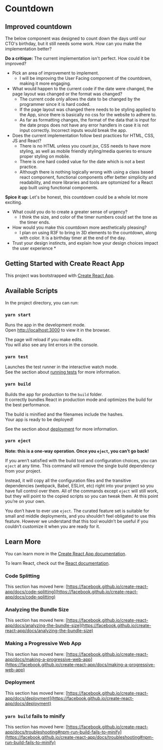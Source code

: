 # Countdown

## Improved countdown
The below component was designed to count down the days until our CTO's birthday, but it still needs some work. How can you make the implementation better?

**Do a critique:** The current implementation isn't perfect. How could it be improved?

* Pick an area of improvement to implement.
  * I will be improving the User Facing component of the countdown, making it more engaging.
* What would happen to the current code if the date were changed, the page layout was changed or the format was changed?
  * The current code only allows the date to be changed by the programmer since it is hard coded. 
  * If the page layout was changed there needs to be styling applied to the App, since there is basically no css for the website to adhere to. 
  * As far as formatting changes, the format of the data that is input for the date props does not have any error handlers in case it is not input correctly. Incorrect inputs would break the app.
* Does the current implementation follow best practices for HTML, CSS, JS and React?
  * There is no HTML unless you count jsx, CSS needs to have more styling, as well as mobile friendly styling/media queries to ensure proper styling on mobile. 
  * There is one hard coded value for the date which is not a best practice. 
  * Although there is nothing logically wrong with using a class based react component, functional components offer better simplicity and readability, and more libraries and tools are optomized for a React app built using functional components.

**Spice it up:** Let's be honest, this countdown could be a whole lot more exciting.

* What could you do to create a greater sense of urgency?
  * I think the size, and color of the timer numbers could set the tone as the timer ends. 
* How would you make this countdown more aesthetically pleasing?
  * I plan on using R3F to bring in 3D elements to the countdown, along with color. It is a birthday timer at the end of the day.
* Trust your design instincts, and explain how your design choices impact the user experience
  * 

## Getting Started with Create React App

This project was bootstrapped with [Create React App](https://github.com/facebook/create-react-app).

## Available Scripts

In the project directory, you can run:

### `yarn start`

Runs the app in the development mode.\
Open [http://localhost:3000](http://localhost:3000) to view it in the browser.

The page will reload if you make edits.\
You will also see any lint errors in the console.

### `yarn test`

Launches the test runner in the interactive watch mode.\
See the section about [running tests](https://facebook.github.io/create-react-app/docs/running-tests) for more information.

### `yarn build`

Builds the app for production to the `build` folder.\
It correctly bundles React in production mode and optimizes the build for the best performance.

The build is minified and the filenames include the hashes.\
Your app is ready to be deployed!

See the section about [deployment](https://facebook.github.io/create-react-app/docs/deployment) for more information.

### `yarn eject`

**Note: this is a one-way operation. Once you `eject`, you can’t go back!**

If you aren’t satisfied with the build tool and configuration choices, you can `eject` at any time. This command will remove the single build dependency from your project.

Instead, it will copy all the configuration files and the transitive dependencies (webpack, Babel, ESLint, etc) right into your project so you have full control over them. All of the commands except `eject` will still work, but they will point to the copied scripts so you can tweak them. At this point you’re on your own.

You don’t have to ever use `eject`. The curated feature set is suitable for small and middle deployments, and you shouldn’t feel obligated to use this feature. However we understand that this tool wouldn’t be useful if you couldn’t customize it when you are ready for it.

## Learn More

You can learn more in the [Create React App documentation](https://facebook.github.io/create-react-app/docs/getting-started).

To learn React, check out the [React documentation](https://reactjs.org/).

### Code Splitting

This section has moved here: [https://facebook.github.io/create-react-app/docs/code-splitting](https://facebook.github.io/create-react-app/docs/code-splitting)

### Analyzing the Bundle Size

This section has moved here: [https://facebook.github.io/create-react-app/docs/analyzing-the-bundle-size](https://facebook.github.io/create-react-app/docs/analyzing-the-bundle-size)

### Making a Progressive Web App

This section has moved here: [https://facebook.github.io/create-react-app/docs/making-a-progressive-web-app](https://facebook.github.io/create-react-app/docs/making-a-progressive-web-app)



### Deployment

This section has moved here: [https://facebook.github.io/create-react-app/docs/deployment](https://facebook.github.io/create-react-app/docs/deployment)

### `yarn build` fails to minify

This section has moved here: [https://facebook.github.io/create-react-app/docs/troubleshooting#npm-run-build-fails-to-minify](https://facebook.github.io/create-react-app/docs/troubleshooting#npm-run-build-fails-to-minify)
